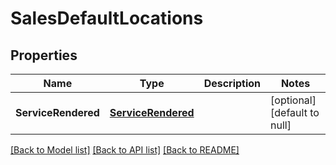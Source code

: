 # SalesDefaultLocations

## Properties
Name | Type | Description | Notes
------------ | ------------- | ------------- | -------------
**ServiceRendered** | [**ServiceRendered**](ServiceRendered.md) |  | [optional] [default to null]

[[Back to Model list]](../README.md#documentation-for-models) [[Back to API list]](../README.md#documentation-for-api-endpoints) [[Back to README]](../README.md)


